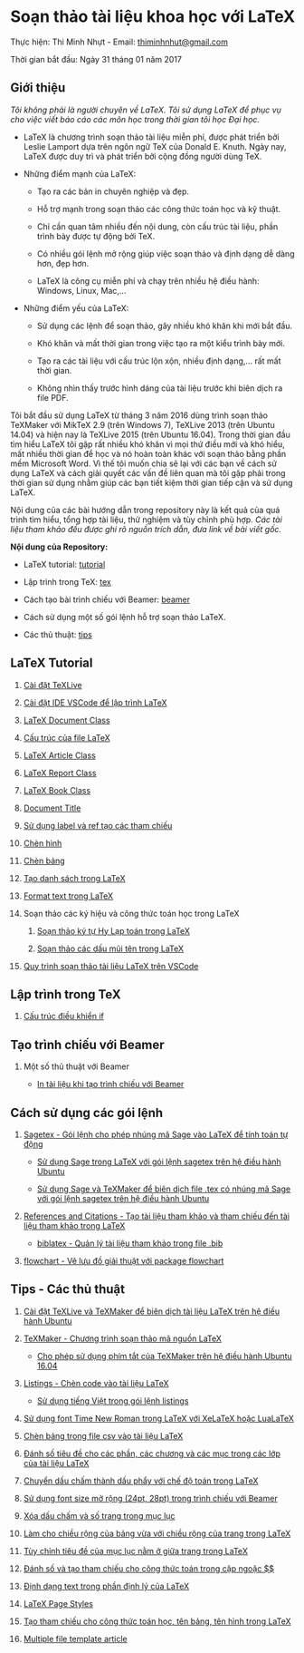 # Soạn thảo tài liệu khoa học với LaTeX

Thực hiện: Thi Minh Nhựt - Email: thiminhnhut@gmail.com

Thời gian bắt đầu: Ngày 31 tháng 01 năm 2017

## Giới thiệu

_Tôi không phải là người chuyên về LaTeX. Tôi sử dụng LaTeX để phục vụ cho việc
viết báo cáo các môn học trong thời gian tôi học Đại học._

- LaTeX là chương trình soạn thảo tài liệu miễn phí, được phát triển bởi Leslie Lamport dựa trên
  ngôn ngữ TeX của Donald E. Knuth. Ngày nay, LaTeX được duy trì và phát triển bởi cộng đồng người dùng TeX.

- Những điểm mạnh của LaTeX:

  - Tạo ra các bản in chuyên nghiệp và đẹp.

  - Hỗ trợ mạnh trong soạn thảo các công thức toán học và kỹ thuật.

  - Chỉ cần quan tâm nhiều đến nội dung, còn cấu trúc tài liệu, phần trình bày được tự động bởi TeX.

  - Có nhiều gói lệnh mở rộng giúp việc soạn thảo và định dạng dễ dàng hơn, đẹp hơn.

  - LaTeX là công cụ miễn phí và chạy trên nhiều hệ điều hành: Windows, Linux, Mac,...

- Những điểm yếu của LaTeX:

  - Sử dụng các lệnh để soạn thảo, gây nhiều khó khăn khi mới bắt đầu.

  - Khó khăn và mất thời gian trong việc tạo ra một kiểu trình bày mới.

  - Tạo ra các tài liệu với cấu trúc lộn xộn, nhiều định dạng,... rất mất thời gian.

  - Không nhìn thấy trước hình dáng của tài liệu trước khi biên dịch ra file PDF.

Tôi bắt đầu sử dụng LaTeX từ tháng 3 năm 2016 dùng trình soạn thảo TeXMaker với MikTeX 2.9 (trên Windows 7),
TeXLive 2013 (trên Ubuntu 14.04) và hiện nay là TeXLive 2015 (trên Ubuntu 16.04). Trong thời gian đầu tìm hiểu
LaTeX tôi gặp rất nhiều khó khăn vì mọi thứ điều mới và khó hiểu, mất nhiều thời gian để học và nó hoàn toàn
khác với soạn thảo bằng phần mềm Microsoft Word. Vì thế tôi muốn chia sẽ lại với các bạn về cách sử dụng LaTeX và
cách giải quyết các vấn đề liên quan mà tôi gặp phải trong thời gian sử dụng nhằm giúp các bạn tiết kiệm
thời gian tiếp cận và sử dụng LaTeX.

Nội dung của các bài hướng dẫn trong repository này là kết quả của quá trình tìm hiểu, tổng hợp tài liệu, thử nghiệm
và tùy chỉnh phù hợp. _Các tài liệu tham khảo đều được ghi rõ nguồn trích dẫn, đưa link về bài viết gốc._

**Nội dung của Repository:**

- LaTeX tutorial: [tutorial](https://github.com/thiminhnhut/latex/tree/master/tutorial)

- Lập trình trong TeX: [tex](https://github.com/thiminhnhut/latex/tree/master/tex)

- Cách tạo bài trình chiếu với Beamer: [beamer](https://github.com/thiminhnhut/latex/tree/master/beamer)

- Cách sử dụng một số gói lệnh hỗ trợ soạn thảo LaTeX.

- Các thủ thuật: [tips](https://github.com/thiminhnhut/latex/tree/master/tips)

## LaTeX Tutorial

1. [Cài đặt TeXLive](https://github.com/thiminhnhut/latex/tree/master/tutorials/caidat-texlive.md)

1. [Cài đặt IDE VSCode để lập trình LaTeX](https://github.com/thiminhnhut/latex/tree/master/tutorials/vscode-latex.md)

1. [LaTeX Document Class](https://github.com/thiminhnhut/latex/tree/master/tutorials/latex-document-class.md)

1. [Cấu trúc của file LaTeX](https://github.com/thiminhnhut/latex/tree/master/tutorials/latex-structure.md)

1. [LaTeX Article Class](https://github.com/thiminhnhut/latex/tree/master/tutorials/article-class.md)

1. [LaTeX Report Class](https://github.com/thiminhnhut/latex/tree/master/tutorials/report-class.md)

1. [LaTeX Book Class](https://github.com/thiminhnhut/latex/tree/master/tutorials/book-class.md)

1. [Document Title](https://github.com/thiminhnhut/latex/tree/master/tutorials/document-title.md)

1. [Sử dụng label và ref tạo các tham chiếu](https://github.com/thiminhnhut/latex/tree/master/tutorials/label-ref.md)

1. [Chèn hình](https://github.com/thiminhnhut/latex/tree/master/tutorials/insert-figure.md)

1. [Chèn bảng](https://github.com/thiminhnhut/latex/tree/master/tutorials/insert-table.md)

1. [Tạo danh sách trong LaTeX](https://github.com/thiminhnhut/latex/tree/master/tutorials/lists.md)

1. [Format text trong LaTeX](https://github.com/thiminhnhut/latex/tree/master/tutorials/format-text.md)

1. Soạn thảo các ký hiệu và công thức toán học trong LaTeX

   1. [Soạn thảo ký tự Hy Lạp toán trong LaTeX](https://github.com/thiminhnhut/latex/tree/master/tutorials/greek-letters/greek-letters.md)

   1. [Soạn thảo các dấu mũi tên trong LaTeX](https://github.com/thiminhnhut/latex/tree/master/tutorials/arrow/arrow.md)

1. [Quy trình soạn thảo tài liệu LaTeX trên VSCode](https://github.com/thiminhnhut/latex/tree/master/tutorials/latex-workflow.md)

## Lập trình trong TeX

1. [Cấu trúc điều khiển if](https://github.com/thiminhnhut/latex/blob/master/tex/if-condition/readme.md)

## Tạo trình chiếu với Beamer

1. Một số thủ thuật với Beamer

   - [In tài liệu khi tạo trình chiếu với Beamer](https://github.com/thiminhnhut/latex/blob/master/beamer/beamer-tips/beamer-handout.md)

## Cách sử dụng các gói lệnh

1. [Sagetex - Gói lệnh cho phép nhúng mã Sage vào LaTeX để tính toán tự động](https://github.com/thiminhnhut/latex/tree/master/sagetex)

   - [Sử dụng Sage trong LaTeX với gói lệnh sagetex trên hệ điều hành Ubuntu](https://github.com/thiminhnhut/latex/blob/master/sagetex/make-sagetex-known-to-tex.md)

   - [Sử dụng Sage và TeXMaker để biên dịch file .tex có nhúng mã Sage với gói lệnh sagetex trên hệ điều hành Ubuntu](https://github.com/thiminhnhut/latex/blob/master/sagetex/sage-texmaker.md)

1. [References and Citations - Tạo tài liệu tham khảo và tham chiếu đến tài liệu tham khảo trong LaTeX](https://github.com/thiminhnhut/latex/tree/master/references-and-citations)

   - [biblatex - Quản lý tài liệu tham khảo trong file .bib](https://github.com/thiminhnhut/latex/tree/master/references-and-citations/biblatex/examples)

1. [flowchart - Vẽ lưu đồ giải thuật với package flowchart](https://github.com/thiminhnhut/latex/tree/master/flowchart)

## Tips - Các thủ thuật

1. [Cài đặt TeXLive và TeXMaker để biên dịch tài liệu LaTeX trên hệ điều hành Ubuntu](https://github.com/thiminhnhut/ubuntu/blob/master/application/latex/caidat-texlive-texmaker.md)

1. [TeXMaker - Chương trình soạn thảo mã nguồn LaTeX](https://github.com/thiminhnhut/latex/tree/master/tips/texmaker)

   - [Cho phép sử dụng phím tắt của TeXMaker trên hệ điều hành Ubuntu 16.04](https://github.com/thiminhnhut/latex/blob/master/tips/texmaker/shortcuts-texmaker-ubuntu.md)

1. [Listings - Chèn code vào tài liệu LaTeX](https://github.com/thiminhnhut/latex/tree/master/tips/listings)

   - [Sử dụng tiếng Việt trong gói lệnh listings](https://github.com/thiminhnhut/latex/tree/master/tips/listings/tiengviet-trong-listings)

1. [Sử dụng font Time New Roman trong LaTeX với XeLaTeX hoặc LuaLaTeX](https://github.com/thiminhnhut/latex/tree/master/tips/xelatex/timenewroman)

1. [Chèn bảng trong file csv vào tài liệu LaTeX](https://github.com/thiminhnhut/latex/tree/master/tips/table-csv-latex)

1. [Đánh số tiêu đề cho các phần, các chương và các mục trong các lớp của tài liệu LaTeX](https://github.com/thiminhnhut/latex/tree/master/tips/danhso-cacmuc-tronglatex)

1. [Chuyển dấu chấm thành dấu phẩy với chế độ toán trong LaTeX](https://github.com/thiminhnhut/latex/tree/master/tips/dot2comma-math)

1. [Sử dụng font size mở rộng (24pt, 28pt) trong trình chiếu với Beamer](https://github.com/thiminhnhut/latex/tree/master/tips/font-size-extension-beamer)

1. [Xóa dấu chấm và số trang trong mục lục](https://github.com/thiminhnhut/latex/tree/master/tips/remove-dot-pagenumber-tableofcontents)

1. [Làm cho chiều rộng của bảng vừa với chiều rộng của trang trong LaTeX](https://github.com/thiminhnhut/latex/tree/master/tips/force-a-table-into-page-width)

1. [Tùy chỉnh tiêu đề của mục lục nằm ở giữa trang trong LaTeX](https://github.com/thiminhnhut/latex/tree/master/tips/tableofcontents-centering)

1. [Đánh số và tạo tham chiếu cho công thức toán trong cặp ngoặc $$](https://github.com/thiminhnhut/latex/tree/master/tips/label-ref-equal-mode-math)

1. [Định dạng text trong phần định lý của LaTeX](https://github.com/thiminhnhut/latex/tree/master/tips/theorem)

1. [LaTeX Page Styles](https://github.com/thiminhnhut/latex/tree/master/tips/pagestyle)

1. [Tạo tham chiếu cho công thức toán học, tên bảng, tên hình trong LaTeX](https://github.com/thiminhnhut/latex/tree/master/tips/label-ref)

1. [Multiple file template article](https://github.com/thiminhnhut/latex/tree/master/tips/multi-file/template-article)
